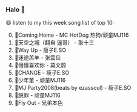 

### Halo 👋

😄 listen to my this week song list of top 10:

0. 🌈Coming Home - MC HotDog 热狗/顽童MJ116
1. 🌈天空之城（翻自 逼哥）  - 耿十三
2. 🌈Way Up - 瘦子E.SO
3. 🌈迷途羔羊 - 张震岳
4. 🌈慢慢喜欢你 - 莫文蔚
5. 🌈CHANGE - 瘦子E.SO
6. 🌈少年董  - 顽童MJ116
7. 🌈MJ Party2008(beats by ezasscul) - 瘦子E.SO
8. 🌈脱罪 - 顽童MJ116
9. 🌈Fly Out - 兄弟本色

